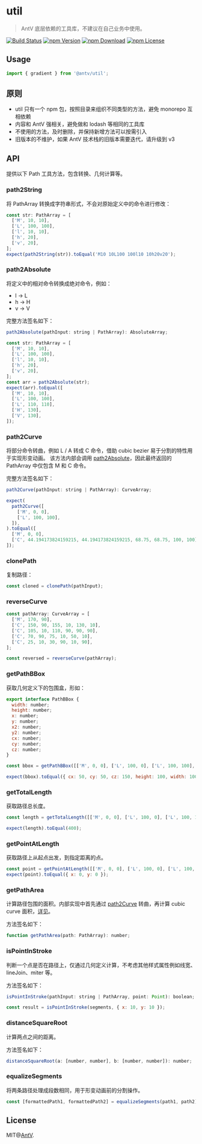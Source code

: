 # util

> AntV 底层依赖的工具库，不建议在自己业务中使用。

[![Build Status](https://github.com/antvis/util/workflows/build/badge.svg)](https://github.com/antvis/util/actions)
[![npm Version](https://img.shields.io/npm/v/@antv/util.svg)](https://www.npmjs.com/package/@antv/util)
[![npm Download](https://img.shields.io/npm/dm/@antv/util.svg)](https://www.npmjs.com/package/@antv/util)
[![npm License](https://img.shields.io/npm/l/@antv/util.svg)](https://www.npmjs.com/package/@antv/util)

## Usage

```ts
import { gradient } from '@antv/util';
```

## 原则

- util 只有一个 npm 包，按照目录来组织不同类型的方法，避免 monorepo 互相依赖
- 内容和 AntV 强相关，避免做和 lodash 等相同的工具库
- 不使用的方法，及时删除，并保持新增方法可以按需引入
- 旧版本的不维护，如果 AntV 技术栈的旧版本需要迭代，请升级到 v3

## API

提供以下 Path 工具方法，包含转换、几何计算等。

### path2String

将 PathArray 转换成字符串形式，不会对原始定义中的命令进行修改：

```js
const str: PathArray = [
  ['M', 10, 10],
  ['L', 100, 100],
  ['l', 10, 10],
  ['h', 20],
  ['v', 20],
];
expect(path2String(str)).toEqual('M10 10L100 100l10 10h20v20');
```

### path2Absolute

将定义中的相对命令转换成绝对命令，例如：

- l -> L
- h -> H
- v -> V

完整方法签名如下：

```js
path2Absolute(pathInput: string | PathArray): AbsoluteArray;
```

```js
const str: PathArray = [
  ['M', 10, 10],
  ['L', 100, 100],
  ['l', 10, 10],
  ['h', 20],
  ['v', 20],
];
const arr = path2Absolute(str);
expect(arr).toEqual([
  ['M', 10, 10],
  ['L', 100, 100],
  ['L', 110, 110],
  ['H', 130],
  ['V', 130],
]);
```

### path2Curve

将部分命令转曲，例如 L / A 转成 C 命令，借助 cubic bezier 易于分割的特性用于实现形变动画。
该方法内部会调用 [path2Absolute](#path2Absolute)，因此最终返回的 PathArray 中仅包含 M 和 C 命令。

完整方法签名如下：

```js
path2Curve(pathInput: string | PathArray): CurveArray;
```

```js
expect(
  path2Curve([
    ['M', 0, 0],
    ['L', 100, 100],
  ]),
).toEqual([
  ['M', 0, 0],
  ['C', 44.194173824159215, 44.194173824159215, 68.75, 68.75, 100, 100],
]);
```

### clonePath

复制路径：

```js
const cloned = clonePath(pathInput);
```

### reverseCurve

```js
const pathArray: CurveArray = [
  ['M', 170, 90],
  ['C', 150, 90, 155, 10, 130, 10],
  ['C', 105, 10, 110, 90, 90, 90],
  ['C', 70, 90, 75, 10, 50, 10],
  ['C', 25, 10, 30, 90, 10, 90],
];

const reversed = reverseCurve(pathArray);
```

### getPathBBox

获取几何定义下的包围盒，形如：

```js
export interface PathBBox {
  width: number;
  height: number;
  x: number;
  y: number;
  x2: number;
  y2: number;
  cx: number;
  cy: number;
  cz: number;
}
```

```js
const bbox = getPathBBox([['M', 0, 0], ['L', 100, 0], ['L', 100, 100], ['L', 0, 100], ['Z']]);

expect(bbox).toEqual({ cx: 50, cy: 50, cz: 150, height: 100, width: 100, x: 0, x2: 100, y: 0, y2: 100 });
```

### getTotalLength

获取路径总长度。

```js
const length = getTotalLength([['M', 0, 0], ['L', 100, 0], ['L', 100, 100], ['L', 0, 100], ['Z']]);

expect(length).toEqual(400);
```

### getPointAtLength

获取路径上从起点出发，到指定距离的点。

```js
const point = getPointAtLength([['M', 0, 0], ['L', 100, 0], ['L', 100, 100], ['L', 0, 100], ['Z']], 0);
expect(point).toEqual({ x: 0, y: 0 });
```

### getPathArea

计算路径包围的面积。内部实现中首先通过 [path2Curve](#path2Curve) 转曲，再计算 cubic curve 面积，[详见](https://stackoverflow.com/a/15845996)。

方法签名如下：

```js
function getPathArea(path: PathArray): number;
```

### isPointInStroke

判断一个点是否在路径上，仅通过几何定义计算，不考虑其他样式属性例如线宽、lineJoin、miter 等。

方法签名如下：

```js
isPointInStroke(pathInput: string | PathArray, point: Point): boolean;
```

```js
const result = isPointInStroke(segments, { x: 10, y: 10 });
```

### distanceSquareRoot

计算两点之间的距离。

方法签名如下：

```js
distanceSquareRoot(a: [number, number], b: [number, number]): number;
```

### equalizeSegments

将两条路径处理成段数相同，用于形变动画前的分割操作。

```js
const [formattedPath1, formattedPath2] = equalizeSegments(path1, path2);
```

## License

MIT@[AntV](https://github.com/antvis).
